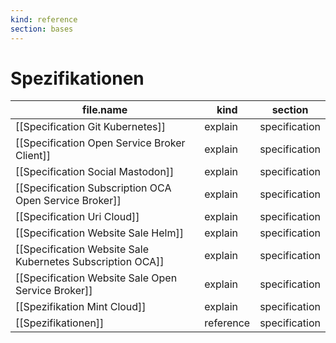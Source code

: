 ```yaml
---
kind: reference
section: bases
---
```


# Spezifikationen

| file.name                                                  | kind      | section       |
| ---------------------------------------------------------- | --------- | ------------- |
| [[Specification Git Kubernetes]]                           | explain   | specification |
| [[Specification Open Service Broker Client]]               | explain   | specification |
| [[Specification Social Mastodon]]                          | explain   | specification |
| [[Specification Subscription OCA Open Service Broker]]     | explain   | specification |
| [[Specification Uri Cloud]]                                | explain   | specification |
| [[Specification Website Sale Helm]]                        | explain   | specification |
| [[Specification Website Sale Kubernetes Subscription OCA]] | explain   | specification |
| [[Specification Website Sale Open Service Broker]]         | explain   | specification |
| [[Spezifikation Mint Cloud]]                               | explain   | specification |
| [[Spezifikationen]]                                        | reference | specification |
